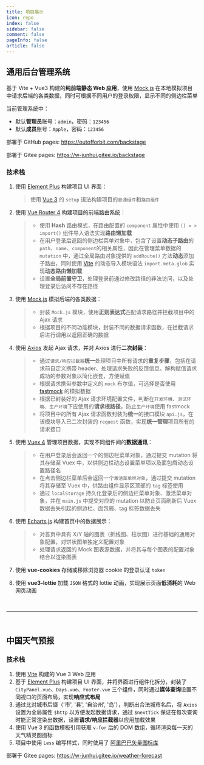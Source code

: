 ```yaml
---
title: 项目展示
icon: repo
index: false
sidebar: false
comment: false
pageInfo: false
article: false
---
```


## 通用后台管理系统

<SiteInfo 
name="通用后台管理系统" 
url="https://w-junhui.gitee.io/backstage" 
desc="基于 Vite + Vue3 构建的纯前端静态 Web 应用" 
preview="/projects/backstage/homePage.webp" 
logo="/logo.svg" 
repo="https://github.com/Wu-JunHui/backstage" />

<!-- 图片路径基于public/下 -->

<Swiper :imgUrl="['projects/backstage/loginPage.webp','projects/backstage/homePage.webp','projects/backstage/userPage.webp']"></Swiper>

<script setup lang="ts">
import Swiper from "@Swiper";
</script>

基于 Vite + Vue3 构建的**纯前端静态 Web 应用**，使用 [Mock.js](http://mockjs.com/) 在本地模拟项目中请求后端的各类数据，同时可根据不同用户的登录权限，显示不同的侧边栏菜单

当前管理系统中：

- 默认**管理员**账号：`admin`，密码：`123456`
- 默认**成员**账号：`Apple`，密码：`123456`

部署于 GitHub pages: https://outofforbit.com/backstage

部署于 Gitee pages: https://w-junhui.gitee.io/backstage

### 技术栈

1. 使用 [Element Plus](https://element-plus.gitee.io/zh-CN/) 构建项目 UI 界面：

   > 使用 [Vue 3](https://www.javascriptc.com/vue3js/) 的 `setup` 语法构建项目的`普通组件`和`路由组件`

2. 使用 [Vue Router 4](https://router.vuejs.org/zh/) 构建项目的前端路由系统：

   > - 使用 **Hash** 路由模式，在路由配置的 `component` 属性中使用 `() = > import()` 组件导入语法实现**路由懒加载**
   > - 在用户登录后返回的侧边栏菜单对象中，包含了设置**动态子路由**的 `path`、`name`、`component`的相关属性，因此在管理菜单数据的 `mutation` 中，通过全局路由对象提供的 `addRoute()` 方法**动态**添加子路由，同时使用 [Vite](https://vitejs.cn/) 的动态导入模块语法 `import.meta.glob` 实现**动态路由懒加载**
   > - 设置**全局前置守卫**，处理登录前通过修改路径的非法访问，以及处理登录后访问不存在路径

3. 使用 [Mock.js](http://mockjs.com/) 模拟后端的各类数据：

   > - 封装 `Mock.js` 模块，使用**正则表达式**匹配请求路径并拦截项目中的 Ajax 请求
   > - 根据项目的不同功能模块，封装不同的数据请求函数，在拦截请求后进行调用以返回正确的数据

4. 使用 [Axios](http://axios-js.com/) 发起 Ajax 请求，并对 Axios 进行**二次封装**：

   > - 通过`请求/响应拦截器`**统一**处理项目中所有请求的**重复步骤**，包括在请求前自定义携带 header、处理请求失败的反馈信息、解构赋值请求成功的参数对象以简化嵌套，方便赋值
   > - 根据请求携带参数中定义的 `mock` 布尔值，可选择是否使用 [fastmock](https://www.fastmock.site/) 的模拟数据
   > - 根据已封装好的 Ajax 请求环境配置文件，判断在`开发环境`、`测试环境`、`生产环境`下应使用的**请求根路径**，防止`生产环境`使用 fastmock
   > - 将项目中的所有 Ajax 请求函数封装为**统一**的接口模块 `api.js`，在该模块导入已二次封装的 `request` 函数，实现**统一管理**项目所有的请求接口

5. 使用 [Vuex 4](https://vuex.vuejs.org/zh/) 管理项目数据，实现不同组件间的**数据通讯**：

   > - 在用户登录后会返回一个的侧边栏菜单对象，通过提交 mutation 将其存储至 Vuex 中，以供侧边栏动态设置菜单项以及面包屑动态设置路径名
   > - 在点击侧边栏菜单后会返回一个`激活菜单栏对象`，通过提交 mutation 将其存储至 Vuex 中，供路由组件显示区顶部的 `tag` 标签使用
   > - 通过 `localStorage` 持久化登录后的侧边栏菜单对象、激活菜单对象，并在 `main.js` 中提交对应的 mutation 以防止页面刷新后 Vuex 数据丢失引起的侧边栏、面包屑、tag 标签数据丢失

6. 使用 [Echarts.js](https://echarts.apache.org/zh/index.html) 构建首页中的数据展示：

   > - 对首页中具有 X/Y 轴的图表（折线图、柱状图）进行基础的通用对象配置，对饼状图单独定义配置对象
   > - 处理请求返回的 Mock 图表源数据，并将其与每个图表的配置对象结合以渲染图表

7. 使用 **vue-cookies** 存储或移除浏览器 cookie 的登录认证 `token`

8. 使用 **vue3-lottie** 加载 `JSON` 格式的 lottie 动画，实现展示页面**低消耗**的 Web 网页动画

&nbsp;

---

&nbsp;

## 中国天气预报

<SiteInfo 
name="中国天气预报" 
url="https://w-junhui.gitee.io/weather-forecast" 
desc="提供全国城市当天往后一周的天气预报" 
preview="/projects/weather/weather.webp" 
logo="/logo.svg" 
repo="https://github.com/Wu-JunHui/Weather-Forecast" />

### 技术栈

1. 使用 [Vite](https://cn.vitejs.dev/) 构建的 Vue 3 Web 应用
2. 基于 [Element Plus](https://element-plus.gitee.io/zh-CN/) 构建项目 UI 界面，并将界面进行组件化拆分，封装了 `CityPanel.vue`、`Days.vue`、`Footer.vue` 三个组件，同时通过**媒体查询**设置不同视口的页面布局，实现**响应式布局**
3. 通过比对城市后缀（'市', '县', '自治州', '岛'），判断出合法城市名后，将 `Axios` 设置为全局属性 `$http` 以方便发起数据请求，通过 `$nextTick` 保证在每次查询时能正常渲染出数据，设置**请求/响应拦截器**以应用加载效果  
4. 使用 Vue 3 的函数模板引用获取 `v-for` 后的 DOM 数组，循环渲染每一天的天气精灵图图标
5. 项目中使用 `Less` 编写样式，同时使用了 [阿里巴巴矢量图标库](https://www.iconfont.cn/)

部署于 Gitee pages: https://w-junhui.gitee.io/weather-forecast
